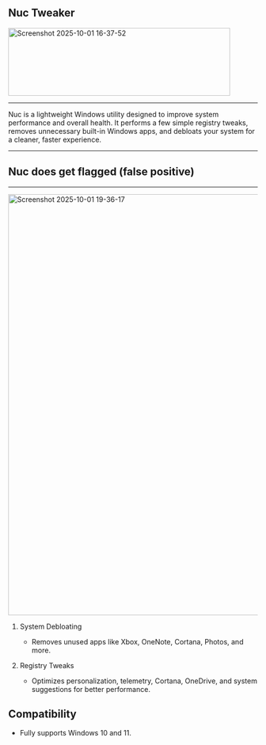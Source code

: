 ## Nuc Tweaker
<img width="448" height="137" alt="Screenshot 2025-10-01 16-37-52" src="https://github.com/user-attachments/assets/f9864469-5280-49b8-925a-d646173ca6ee" />

---
Nuc is a lightweight Windows utility designed to improve system performance and overall health. 
It performs a few simple registry tweaks, removes unnecessary built-in Windows apps, 
and debloats your system for a cleaner, faster experience.

---

## Nuc does get flagged (false positive)
---

<img width="1345" height="851" alt="Screenshot 2025-10-01 19-36-17" src="https://github.com/user-attachments/assets/567fd900-343d-4bad-825c-3789625a77be" />


1. System Debloating
   - Removes unused apps like Xbox, OneNote, Cortana, Photos, and more.

2. Registry Tweaks
   - Optimizes personalization, telemetry, Cortana, OneDrive, and system suggestions 
     for better performance.

Compatibility
-------------
- Fully supports Windows 10 and 11.
